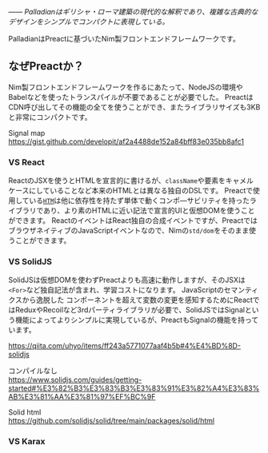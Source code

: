 *―― Palladianはギリシャ・ローマ建築の現代的な解釈であり、複雑な古典的なデザインをシンプルでコンパクトに表現している。*

PalladianはPreactに基づいたNim製フロントエンドフレームワークです。

## なぜPreactか？
Nim製フロントエンドフレームワークを作るにあたって、NodeJSの環境やBabelなどを使ったトランスパイルが不要であることが必要でした。
PreactはCDN呼び出してその機能の全てを使うことができ、またライブラリサイズも3KBと非常にコンパクトです。

Signal map  
https://gist.github.com/developit/af2a4488de152a84bff83e035bb8afc1

### VS React
ReactのJSXを使うとHTMLを宣言的に書けるが、`className`や要素をキャメルケースにしていることなど本来のHTMLとは異なる独自のDSLです。
Preactで使用している[`HTM`](https://github.com/developit/htm)は他に依存性を持たず単体で動くコンポ―サビリティを持ったライブラリであり、より素のHTMLに近い記法で宣言的UIと仮想DOMを使うことができます。
ReactのイベントはReact独自の合成イベントですが、PreactではブラウザネイティブのJavaScriptイベントなので、Nimの`std/dom`をそのまま使うことができます。

### VS SolidJS
SolidJSは仮想DOMを使わずPreactよりも高速に動作しますが、そのJSXは`<For>`など独自記法が含まれ、学習コストになります。
JavaScriptのセマンティクスから逸脱した
コンポーネントを超えて変数の変更を感知するためにReactではReduxやRecoilなど3rdパーティライブラリが必要で、SolidJSではSignalという機能によってよりシンプルに実現しているが、PreactもSignalの機能を持っています。

https://qiita.com/uhyo/items/ff243a5771077aaf4b5b#4%E4%BD%8D-solidjs

コンパイルなし  
https://www.solidjs.com/guides/getting-started#%E3%82%B3%E3%83%B3%E3%83%91%E3%82%A4%E3%83%AB%E3%81%AA%E3%81%97%EF%BC%9F

Solid html  
https://github.com/solidjs/solid/tree/main/packages/solid/html

### VS Karax
